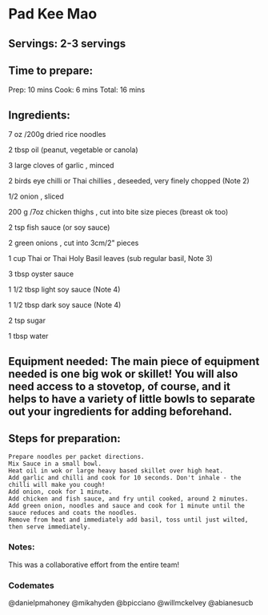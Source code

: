 # Pad Kee Mao    

## Servings: 2-3 servings

## Time to prepare: 
Prep: 10 mins  Cook: 6 mins  Total: 16 mins
## Ingredients:
7 oz /200g dried rice noodles

2 tbsp oil (peanut, vegetable or canola)

3 large cloves of garlic , minced

2 birds eye chilli or Thai chillies , deseeded, very finely chopped (Note 2)

1/2 onion , sliced

200 g /7oz chicken thighs , cut into bite size pieces (breast ok too)

2 tsp fish sauce (or soy sauce)

2 green onions , cut into 3cm/2" pieces

1 cup Thai or Thai Holy Basil leaves (sub regular basil, Note 3)

3 tbsp oyster sauce

1 1/2 tbsp light soy sauce (Note 4)

1 1/2 tbsp dark soy sauce (Note 4)

2 tsp sugar

1 tbsp water


## Equipment needed: The main piece of equipment needed is one big wok or skillet! You will also need  access to a stovetop, of course, and it helps to have a variety of little bowls to separate out your ingredients for adding beforehand.


## Steps for preparation:
    Prepare noodles per packet directions.
    Mix Sauce in a small bowl.
    Heat oil in wok or large heavy based skillet over high heat.
    Add garlic and chilli and cook for 10 seconds. Don't inhale - the chilli will make you cough!
    Add onion, cook for 1 minute. 
    Add chicken and fish sauce, and fry until cooked, around 2 minutes.
    Add green onion, noodles and sauce and cook for 1 minute until the sauce reduces and coats the noodles.
    Remove from heat and immediately add basil, toss until just wilted, then serve immediately.


### Notes:

This was a collaborative effort from the entire team!

### Codemates #

@danielpmahoney @mikahyden @bpicciano @willmckelvey @abianesucb
